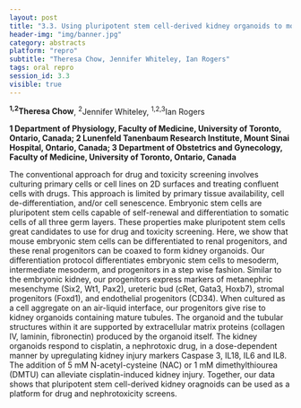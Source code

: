 ```yaml
---
layout: post
title: "3.3. Using pluripotent stem cell-derived kidney organoids to model kidney injury"
header-img: "img/banner.jpg"
category: abstracts
platform: "repro"
subtitle: "Theresa Chow, Jennifer Whiteley, Ian Rogers"
tags: oral repro
session_id: 3.3
visible: true
---
```

**<sup>1,2</sup>Theresa Chow**, <sup>2</sup>Jennifer Whiteley, <sup>1,2,3</sup>Ian Rogers

__1 Department of Physiology, Faculty of Medicine, University of Toronto, Ontario, Canada; 2 Lunenfeld Tanenbaum Research Institute, Mount Sinai Hospital, Ontario, Canada; 3 Department of Obstetrics and Gynecology, Faculty of Medicine, University of Toronto, Ontario, Canada__

The conventional approach for drug and toxicity screening involves culturing primary cells or cell lines on 2D surfaces and treating confluent cells with drugs. This approach is limited by primary tissue availability, cell de-differentiation, and/or cell senescence. Embryonic stem cells are pluripotent stem cells capable of self-renewal and differentiation to somatic cells of all three germ layers. These properties make pluripotent stem cells great candidates to use for drug and toxicity screening. Here, we show that mouse embryonic stem cells can be differentiated to renal progenitors, and these renal progenitors can be coaxed to form kidney organoids. Our differentiation protocol differentiates embryonic stem cells to mesoderm, intermediate mesoderm, and progenitors in a step wise fashion. Similar to the embryonic kidney, our progenitors express markers of metanephric mesenchyme (Six2, Wt1, Pax2), ureteric bud (cRet, Gata3, Hoxb7), stromal progenitors (Foxd1), and endothelial progenitors (CD34). When cultured as a cell aggregate on an air-liquid interface, our progenitors give rise to kidney organoids containing mature tubules. The organoid and the tubular structures within it are supported by extracellular matrix proteins (collagen IV, laminin, fibronectin) produced by the organoid itself. The kidney organoids respond to cisplatin, a nephrotoxic drug, in a dose-dependent manner by upregulating kidney injury markers Caspase 3, IL18, IL6 and IL8. The addition of 5 mM N-acetyl-cysteine (NAC) or 1 mM dimethylthiourea (DMTU) can alleviate cisplatin-induced kidney injury. Together, our data shows that pluripotent stem cell-derived kidney oragnoids can be used as a platform for drug and nephrotoxicity screens.